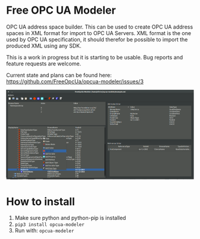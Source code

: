 Free OPC UA Modeler
===================

OPC UA address space builder. This can be used to create OPC UA address spaces in XML format for import to OPC UA Servers. XML format is the one used by OPC UA specification, it should therefor be possible to import the produced XML using any SDK.

This is a work in progress but it is starting to be usable. Bug reports and feature requests are welcome.

Current state and plans can be found here: https://github.com/FreeOpcUa/opcua-modeler/issues/3

![Screenshot](/screenshot.png?raw=true "Screenshot")

# How to install

1. Make sure python and python-pip is installed
2. `pip3 install opcua-modeler`
4. Run with: `opcua-modeler`
